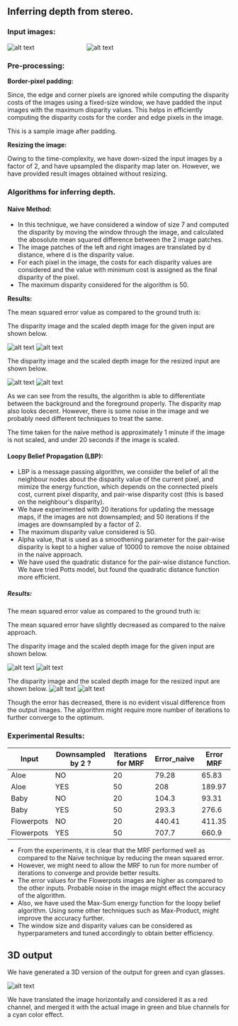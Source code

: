 ## Inferring depth from stereo.

### Input images:
![alt text](https://github.com/tanmayiballa/inferring-depth-from-stereo/blob/main/Input/view1.png)
&nbsp;&nbsp;&nbsp;&nbsp;&nbsp;&nbsp;&nbsp;&nbsp;&nbsp;&nbsp;&nbsp;&nbsp;&nbsp;&nbsp;&nbsp;&nbsp;&nbsp;&nbsp;&nbsp;&nbsp;&nbsp;&nbsp;&nbsp;&nbsp;&nbsp;&nbsp;&nbsp;&nbsp;
![alt text](https://github.com/tanmayiballa/inferring-depth-from-stereo/blob/main/Input/view5.png)

### Pre-processing:

**Border-pixel padding:**

Since, the edge and corner pixels are ignored while computing the disparity costs of the images using a fixed-size window, we have padded the input images with the maximum disparity values. This helps in efficiently computing the disparity costs for the corder and edge pixels in the image.

This is a sample image after padding.

**Resizing the image:**

Owing to the time-complexity, we have down-sized the input images by a factor of 2, and have upsampled the disparity map later on. However, we have provided result images obtained without resizing.

### Algorithms for inferring depth.

#### Naive Method:
- In this technique, we have considered a window of size 7 and computed the disparity by moving the window through the image, and calculated the abosolute mean squared difference between the 2 image patches.
- The image patches of the left and right images are translated by d distance, where d is the disparity value.
- For each pixel in the image, the costs for each disparity values are considered and the value with minimum cost is assigned as the final disparity of the pixel.
- The maximum disparity considered for the algorithm is 50.

**Results:**

The mean squared error value as compared to the ground truth is: 

The disparity image and the scaled depth image for the given input are shown below.

![alt text](https://github.com/tanmayiballa/inferring-depth-from-stereo/blob/main/out_naive.png)
![alt text](https://github.com/tanmayiballa/inferring-depth-from-stereo/blob/main/output-naive.png)

The disparity image and the scaled depth image for the resized input are shown below.

![alt text](https://github.com/tanmayiballa/inferring-depth-from-stereo/blob/main/out_naive_resized.png)
![alt text](https://github.com/tanmayiballa/inferring-depth-from-stereo/blob/main/output-naive-resized.png)

As we can see from the results, the algorithm is able to differentiate between the background and the foreground properly. The disparity map also looks decent. However, there is some noise in the image and we probably need different techniques to treat the same.

The time taken for the naive method is approximately 1 minute if the image is not scaled, and under 20 seconds if the image is scaled.

#### Loopy Belief Propagation (LBP):
- LBP is a message passing algorithm, we consider the belief of all the neighbour nodes about the disparity value of the current pixel, and mimize the energy function, which depends on the connected pixels cost, current pixel disparity, and pair-wise disparity cost (this is based on the neighbour's disparity).
- We have experimented with 20 iterations for updating the message maps, if the images are not downsampled; and 50 iterations if the images are downsampled by a factor of 2. 
- The maximum disparity value considered is 50.
- Alpha value, that is used as a smoothening parameter for the pair-wise disparity is kept to a higher value of 10000 to remove the noise obtained in the naive approach.
- We have used the quadratic distance for the pair-wise distance function. We have tried Potts model, but found the quadratic distance function more efficient.

##### Results:

The mean squared error value as compared to the ground truth is: 

The mean squared error have slightly decreased as compared to the naive approach. 

The disparity image and the scaled depth image for the given input are shown below.

![alt text](https://github.com/tanmayiballa/inferring-depth-from-stereo/blob/main/out_mrf.png)
![alt text](https://github.com/tanmayiballa/inferring-depth-from-stereo/blob/main/output-mrf.png)

The disparity image and the scaled depth image for the resized input are shown below.
![alt text](https://github.com/tanmayiballa/inferring-depth-from-stereo/blob/main/out_mrf_resized.png)
![alt text](https://github.com/tanmayiballa/inferring-depth-from-stereo/blob/main/output-mrf-resized.png)

Though the error has decreased, there is no evident visual difference from the output images. The algorithm might require more number of iterations to further converge to the optimum.

### Experimental Results:

| Input | Downsampled by 2 ? | Iterations for MRF | Error_naive | Error MRF |
| ------------- | ------------- | ------------- | ------------- | ------------- |
| Aloe  | NO  | 20 | 79.28 | 65.83 |
| Aloe  | YES  | 50 | 208 | 189.97 |
| Baby  | NO  | 20 | 104.3 | 93.31 |
| Baby  | YES  | 50 | 293.3 | 276.6 |
| Flowerpots | NO  | 20 | 440.41 | 411.35 |
| Flowerpots | YES  | 50 | 707.7 | 660.9 |

- From the experiments, it is clear that the MRF performed well as compared to the Naive technique by reducing the mean squared error.
- However, we might need to allow the MRF to run for more number of iterations to converge and provide better results.
- The error values for the Flowerpots images are higher as compared to the other inputs. Probable noise in the image might effect the accuracy of the algorithm.
- Also, we have used the Max-Sum energy function for the loopy belief algorithm. Using some other techniques such as Max-Product, might improve the accuracy further.
- The window size and disparity values can be considered as hyperparameters and tuned accordingly to obtain better efficiency.

## 3D output

We have generated a 3D version of the output for green and cyan glasses.

![alt text](https://github.com/tanmayiballa/inferring-depth-from-stereo/blob/main/output-3d.png)

We have translated the image horizontally and considered it as a red channel, and merged it with the actual image in green and blue channels for a cyan color effect. 
